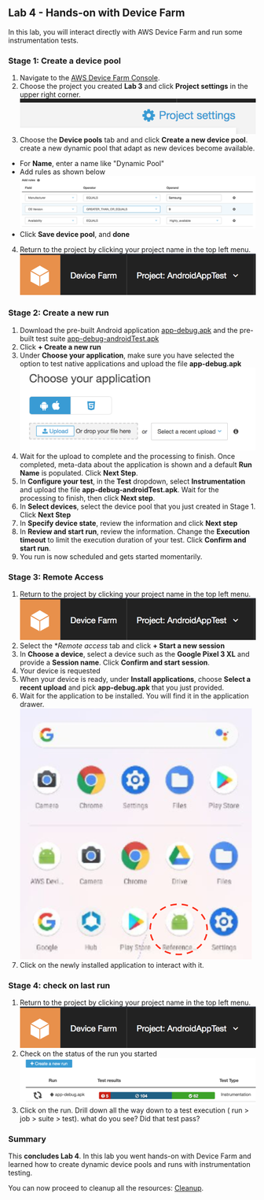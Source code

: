 
## Lab 4 - Hands-on with Device Farm

In this lab, you will interact directly with AWS Device Farm and run some instrumentation tests. 

### Stage 1: Create a device pool

1. Navigate to the [AWS Device Farm Console](https://us-west-2.console.aws.amazon.com/devicefarm/home).
2. Choose the project you created **Lab 3** and click **Project settings** in the upper right corner.
    ![project-setting](img/Lab4-Stage1-project-settings.png)
3. Choose the **Device pools** tab and and click **Create a new device pool**. create a new dynamic pool that adapt as new devices become available.
  - For **Name**, enter a name like "Dynamic Pool"
  - Add rules as shown below
    ![device-pool-rules](img/Lab4-Stage1-rules.png)
  - Click **Save device pool**, and **done**
4. Return to the project by clicking your project name in the top left menu.
    ![back-to-project](img/Lab4-Stage1-back-to-project.png)

### Stage 2: Create a new run

1. Download the pre-built Android application [app-debug.apk](https://github.com/aws-samples/aws-device-farm-sample-app-for-android/raw/master/prebuilt/app-debug.apk) and the pre-built test suite [app-debug-androidTest.apk](https://github.com/aws-samples/aws-device-farm-sample-app-for-android/raw/master/prebuilt/app-debug-androidTest.apk)
2. Click **+ Create a new run**
3. Under **Choose your application**, make sure you have selected the option to test native applications and upload the file **app-debug.apk**
    ![native](img/Lab4-Stage2-native.png)
4. Wait for the upload to complete and the processing to finish. Once completed, meta-data about the application is shown and a default **Run Name** is populated. Click **Next Step**.
5. In **Configure your test**, in the **Test** dropdown, select **Instrumentation** and upload the file **app-debug-androidTest.apk**. Wait for the processing to finish, then click **Next step**.
6. In **Select devices**, select the device pool that you just created in Stage 1. Click **Next Step**
7. In **Specify device state**, review the information and click **Next step**
8. In **Review and start run**, review the information. Change the **Execution timeout** to limit the execution duration of your test. Click **Confirm and start run**.
9. You run is now scheduled and gets started momentarily.

### Stage 3: Remote Access

1. Return to the project by clicking your project name in the top left menu.
    ![back-to-project](img/Lab4-Stage1-back-to-project.png)
2. Select the **Remote access* tab and click **+ Start a new session**
3. In **Choose a device**, select a device such as the **Google Pixel 3 XL** and provide a **Session name**. Click **Confirm and start session**.
4. Your device is requested
5. When your device is ready, under **Install applications**, choose **Select a recent upload** and pick **app-debug.apk** that you just provided.
6. Wait for the application to be installed. You will find it in the application drawer.
    ![installed](img/Lab4-Stage3-installed.png)
7. Click on the newly installed application to interact with it.

### Stage 4: check on last run

1. Return to the project by clicking your project name in the top left menu.
    ![back-to-project](img/Lab4-Stage1-back-to-project.png)
2. Check on the status of the run you started
    ![check-on-run](img/Lab4-Stage4-check-on-run.png)
3. Click on the run. Drill down all the way down to a test execution ( run > job > suite > test). what do you see? Did that test pass?


### Summary

This **concludes Lab 4**. In this lab you went hands-on with Device Farm and learned how to create dynamic device pools and runs with instrumentation testing.

You can now proceed to cleanup all the resources: [Cleanup](README.md#clean-up).
